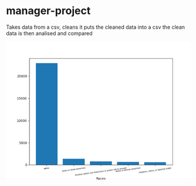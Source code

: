 # manager-project
Takes data from a csv, cleans it puts the cleaned data into a csv
the clean data is then analised and compared


![Alt text](/top_races.png "Gender Vs Salary")
